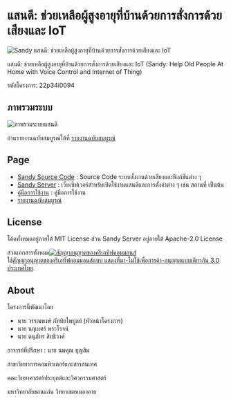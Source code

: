 # แสนดี: ช่วยเหลือผู้สูงอายุที่บ้านด้วยการสั่งการด้วยเสียงและ IoT

![Sandy แสนดี: ช่วยเหลือผู้สูงอายุที่บ้านด้วยการสั่งการด้วยเสียงและ IoT](https://github.wannaphong.com/sandy/sandy.png)

แสนดี: ช่วยเหลือผู้สูงอายุที่บ้านด้วยการสั่งการด้วยเสียงและ IoT (Sandy: Help Old People At Home with Voice Control and Internet of Thing)

รหัสโครงการ: 22p34i0094

## ภาพรวมระบบ

![ภาพรวมระบบแสนดี](https://github.wannaphong.com/sandy/s1.png)

อ่านรายงานฉบับสมบูรณ์ได้ที่ [รายงานฉบับสมบูรณ์](https://github.wannaphong.com/sandy/รายงานฉบับสมบูรณ์.pdf)

## Page

- [Sandy Source Code](https://github.com/wannaphong/sandy_nsc2020) : Source Code ระบบสั่งงานด้วยเสียงและฟังก์ชันต่าง ๆ
- [Sandy Server](https://github.com/wannaphong/sandy-server) : เว็บเซิฟเวอร์สำหรับเปิดใช้งานแสนดีและการตั้งค่าต่าง ๆ เช่น สถานที่ เป็นต้น
- [คู่มือการใช้งาน](https://github.wannaphong.com/sandy/คู่มือการใช้งานโปรแกรม.pdf) : คู่มือการใช้งาน
- [รายงานฉบับสมบูรณ์](https://github.wannaphong.com/sandy/รายงานฉบับสมบูรณ์.pdf)

## License

โค้ดทั้งหมดอยู่ภายใต้ MIT License ส่วน Sandy Server อยู่ภายใต้ Apache-2.0 License

ส่วนเอกสารทั้งหมด<a rel="license" href="http://creativecommons.org/licenses/by-nc-sa/3.0/th/"><img alt="สัญญาอนุญาตของครีเอทีฟคอมมอนส์" style="border-width:0" src="https://i.creativecommons.org/l/by-nc-sa/3.0/th/88x31.png" /></a><br />ใช้<a rel="license" href="http://creativecommons.org/licenses/by-nc-sa/3.0/th/">สัญญาอนุญาตของครีเอทีฟคอมมอนส์แบบ แสดงที่มา-ไม่ใช้เพื่อการค้า-อนุญาตแบบเดียวกัน 3.0 ประเทศไทย</a>.

## About

โครงการนี้พัฒนาโดย

- นาย วรรณพงษ์ ภัททิยไพบูลย์ (หัวหน้าโครงการ)
- นาย นฤเบศร์ พระโรจน์
- นาย ตนุภัทร สิทธิวงศ์

อาจารย์ที่ปรึกษา : นาย นพคุณ บุญสิม



สาขาวิทยาการคอมพิวเตอร์และสารสนเทศ

คณะวิทยาศาสตร์ประยุกต์และวิศวกรรมศาสตร์

มหาวิทยาลัยขอนแก่น วิทยาเขตหนองคาย
